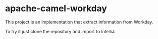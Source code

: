 # apache-camel-workday

This project is an implementation that extract information from Workday.

To try it just clone the repository and import to IntelliJ.


